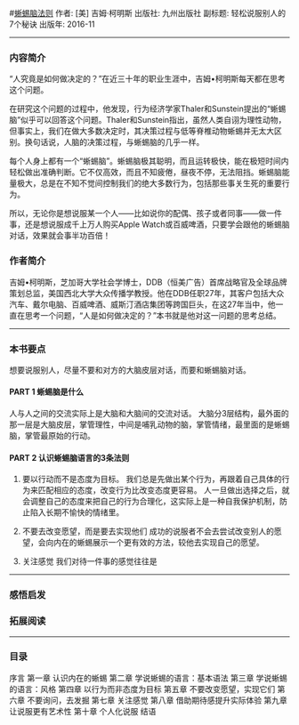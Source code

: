 #[蜥蜴脑法则](https://book.douban.com/subject/26892353/)
作者:  [美] 吉姆·柯明斯
出版社: 九州出版社
副标题: 轻松说服别人的7个秘诀
出版年: 2016-11
***
### 内容简介 
“人究竟是如何做决定的？”在近三十年的职业生涯中，吉姆•柯明斯每天都在思考这个问题。

在研究这个问题的过程中，他发现，行为经济学家Thaler和Sunstein提出的“蜥蜴脑”似乎可以回答这个问题。Thaler和Sunstein指出，虽然人类自诩为理性动物，但事实上，我们在做大多数决定时，其决策过程与低等脊椎动物蜥蜴并无太大区别。换句话说，人脑的决策过程，与蜥蜴脑的几乎一样。

每个人身上都有一个“蜥蜴脑”。蜥蜴脑极其聪明，而且运转极快，能在极短时间内轻松做出准确判断。它不仅高效，而且不知疲倦，昼夜不停，无法阻挡。蜥蜴脑能量极大，总是在不知不觉间控制我们的绝大多数行为，包括那些事关生死的重要行为。

所以，无论你是想说服某一个人——比如说你的配偶、孩子或者同事——做一件事，还是想说服成千上万人购买Apple Watch或百威啤酒，只要学会跟他的蜥蜴脑对话，效果就会事半功百倍！

### 作者简介 
吉姆•柯明斯，芝加哥大学社会学博士，DDB（恒美广告）首席战略官及全球品牌策划总监，美国西北大学大众传播学教授。他在DDB任职27年，其客户包括大众汽车、戴尔电脑、百威啤酒、威斯汀酒店集团等跨国巨头，在这27年当中，他一直在思考一个问题，“人是如何做决定的？”本书就是他对这一问题的思考总结。

***
### 本书要点
想要说服别人，尽量不要和对方的大脑皮层对话，而要和蜥蜴脑对话。

#### PART 1 蜥蜴脑是什么
人与人之间的交流实际上是大脑和大脑间的交流对话。
大脑分3层结构，最外面的那一层是大脑皮层，掌管理性，中间是哺乳动物的脑，掌管情绪，最里面的是蜥蜴脑，掌管最原始的行动。

#### PART 2 认识蜥蜴脑语言的3条法则
1. 要以行动而不是态度为目标。
我们总是先做出某个行为，再跟着自己具体的行为来匹配相应的态度，改变行为比改变态度更容易。
人一旦做出选择之后，就会调整自己的态度来把自己的行为合理化，这实际上是一种自我保护机制，防止陷入长期不愉快的情绪里。

2. 不要去改变愿望，而是要去实现他们
成功的说服者不会去尝试改变别人的愿望，会向内在的蜥蜴展示一个更有效的方法，较他去实现自己的愿望。

3. 关注感觉
我们对待一件事的感觉往往是

***
### 感悟启发
### 拓展阅读
***
### 目录
序言 
第一章 认识内在的蜥蜴 
第二章 学说蜥蜴的语言：基本语法
第三章 学说蜥蜴的语言：风格
第四章 以行为而非态度为目标
第五章 不要改变愿望，实现它们 
第六章 不要询问，去发掘 
第七章 关注感觉 
第八章 借助期待感提升实际体验 
第九章 让说服更有艺术性 
第十章 个人化说服
结语